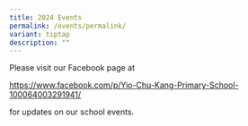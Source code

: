 ```yaml
---
title: 2024 Events
permalink: /events/permalink/
variant: tiptap
description: ""
---
```

<p>Please visit our Facebook page at</p>
<p><a href="https://www.facebook.com/p/Yio-Chu-Kang-Primary-School-100064003291941/" rel="noopener noreferrer nofollow" target="_blank">https://www.facebook.com/p/Yio-Chu-Kang-Primary-School-100064003291941/</a>
</p>
<p>for updates on our school events.</p>